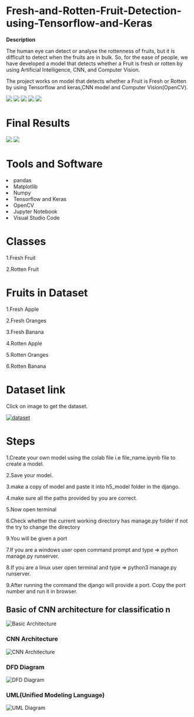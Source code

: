 # Fresh-and-Rotten-Fruit-Detection-using-Tensorflow-and-Keras
**Description**

The human eye can detect or analyse the rottenness of fruits, but it is difficult to detect when
the fruits are in bulk. So, for the ease of people, we have developed a model that detects
whether a Fruit is fresh or rotten by using Artificial Intelligence, CNN, and Computer
Vision.

The project works on model that detects whether a Fruit is Fresh or Rotten by using Tensorflow and keras,CNN model and Computer Vision(OpenCV).


<img src = "Images/Screenshot from 2022-05-10 13-52-00.png">
<img src = "Images/Screenshot from 2022-05-10 13-52-06.png">
<img src = "Images/Screenshot from 2022-05-10 13-52-16.png">
<img src = "Images/Screenshot from 2022-05-10 13-52-22.png">
<img src = "Images/Screenshot from 2022-07-03 01-13-41.png">
<br>

# Final Results
<img src = "Images/Screenshot from 2022-05-09 14-54-12.png">
<img src = "Images/Screenshot from 2022-05-09 14-57-53.png">



# Tools and Software
  <li>pandas</li>
  <li>Matplotlib</li>
  <li>Numpy</li>
  <li>Tensorflow and Keras</li>
  <li>OpenCV</li>
  <li>Jupyter Notebook</li>
  <li>Visual Studio Code</li>


# Classes

1.Fresh Fruit

2.Rotten Fruit

# Fruits in Dataset

1.Fresh Apple 

2.Fresh Oranges 

3.Fresh Banana

4.Rotten Apple

5.Rotten Oranges

6.Rotten Banana

# Dataset link
<p>Click on image to get the dataset. </p>
<a href = "https://drive.google.com/drive/folders/1X-vL022_lQv2H5GNTU1NVgR7Fkea3Pcy?usp=sharing" target ="_blank"> 
  <img src="Images/img1.png" alt="dataset">
</a>

# Steps

1.Create your own model using the colab file i.e file_name.ipynb file to create a model.

2.Save your model.

3.make a copy of model and paste it into h5_model folder in the django.

4.make sure all the paths provided by you are correct.

5.Now open terminal

6.Check whether the current working directory has manage.py folder if not the try to change the directory 

9.You will be given a port 

7.If you are a windows user open command prompt and type => python manage.py runserver.

8.If you are a linux user open terminal and type => python3 manage.py runserver.

9.After running the command the django will provide a port. Copy the port number and run it in browser.

## Basic of CNN architecture for classificatio n
<img src="Images/img5.png" alt="Basic Architecture ">

### CNN Architecture <br>
<img src="Images/img2.png" alt="CNN Architecture">

### DFD Diagram <br>
<img src="Images/img3.png" alt="DFD Diagram">

### UML(Unified Modeling Language) <br>
<img src="Images/img4.png" alt="UML Diagram">
